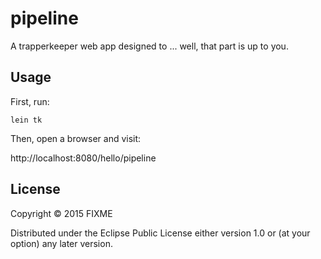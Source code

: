 # pipeline

A trapperkeeper web app designed to ... well, that part is up to you.

## Usage

First, run:

`lein tk`

Then, open a browser and visit:

http://localhost:8080/hello/pipeline


## License

Copyright © 2015 FIXME

Distributed under the Eclipse Public License either version 1.0 or (at
your option) any later version.
